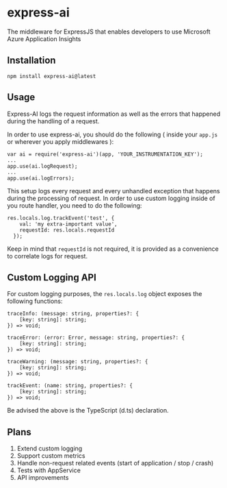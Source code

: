 # express-ai

The middleware for ExpressJS that enables developers to use Microsoft Azure Application Insights

## Installation

```
npm install express-ai@latest
```

## Usage

Express-AI logs the request information as well as the errors that happened during the handling of a request.

In order to use express-ai, you should do the following ( inside your `app.js` or wherever you apply middlewares ):

```
var ai = require('express-ai')(app, 'YOUR_INSTRUMENTATION_KEY');
...
app.use(ai.logRequest);
...
app.use(ai.logErrors);
```

This setup logs every request and every unhandled exception that happens during the processing of request.
In order to use custom logging inside of you route handler, you need to do the following:

```
res.locals.log.trackEvent('test', {
    val: 'my extra-important value',
    requestId: res.locals.requestId
  });
```

Keep in mind that `requestId` is not required, it is provided as a convenience to correlate logs for request.

## Custom Logging API

For custom logging purposes, the `res.locals.log` object exposes the following functions:

```
traceInfo: (message: string, properties?: {
    [key: string]: string;
}) => void;

traceError: (error: Error, message: string, properties?: {
    [key: string]: string;
}) => void;

traceWarning: (message: string, properties?: {
    [key: string]: string;
}) => void;

trackEvent: (name: string, properties?: {
    [key: string]: string;
}) => void;
```

Be advised the above is the TypeScript (d.ts) declaration.

## Plans
1. Extend custom logging
2. Support custom metrics
3. Handle non-request related events (start of application / stop / crash)
4. Tests with AppService
5. API improvements
